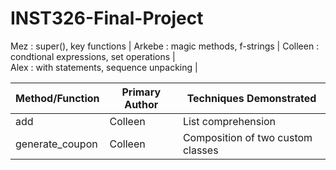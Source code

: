 # INST326-Final-Project 
Mez : super(), key functions | 
Arkebe : magic methods, f-strings |
Colleen : condtional expressions, set operations |  
Alex : with statements, sequence unpacking | 

| Method/Function | Primary Author | Techniques Demonstrated |
| --------------- | -------------- | ----------------------- |
| add | Colleen | List comprehension |
| generate_coupon | Colleen | Composition of two custom classes |
